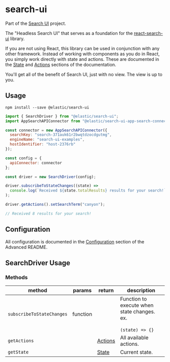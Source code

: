 # search-ui

Part of the [Search UI](https://github.com/elastic/search-ui) project.

The "Headless Search UI" that serves as a foundation for the [react-search-ui](../react-search-ui/README.md) library.

If you are not using React, this library can be used in conjunction with
any other framework. Instead of working with components as you do in React, you simply work directly with state and actions. These are documented in the [State](https://docs.elastic.co/search-ui/api/core/state) and [Actions](https://docs.elastic.co/search-ui/api/core/actions) sections of the documentation.

You'll get all of the benefit of Search UI, just with no view. The view is up to you.

## Usage

```shell
npm install --save @elastic/search-ui
```

```js
import { SearchDriver } from "@elastic/search-ui";
import AppSearchAPIConnector from "@elastic/search-ui-app-search-connector";

const connector = new AppSearchAPIConnector({
  searchKey: "search-371auk61r2bwqtdzocdgutmg",
  engineName: "search-ui-examples",
  hostIdentifier: "host-2376rb"
});

const config = {
  apiConnector: connector
};

const driver = new SearchDriver(config);

driver.subscribeToStateChanges((state) =>
  console.log(`Received ${state.totalResults} results for your search!`)
);

driver.getActions().setSearchTerm("canyon");

// Received 8 results for your search!
```

## Configuration

All configuration is documented in the [Configuration](https://docs.elastic.co/search-ui/api/core/configuration) section
of the Advanced README.

## SearchDriver Usage

### Methods

| method                    | params   | return                                                        | description                                                          |
| ------------------------- | -------- | ------------------------------------------------------------- | -------------------------------------------------------------------- |
| `subscribeToStateChanges` | function |                                                               | Function to execute when state changes. ex.<br/><br/>`(state) => {}` |
| `getActions`              |          | [Actions](https://docs.elastic.co/search-ui/api/core/actions) | All available actions.                                               |
| `getState`                |          | [State](https://docs.elastic.co/search-ui/api/core/state)     | Current state.                                                       |

